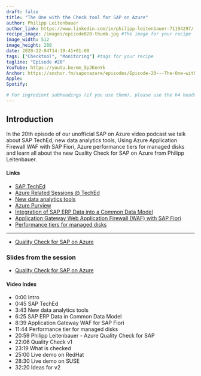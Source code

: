 ```yaml
---
draft: false
title: "The One with the Check tool for SAP on Azure"
author: Philipp Leitenbauer
author_link: https://www.linkedin.com/in/philipp-leitenbauer-71194297/
recipe_image: /images/episode020-thumb.jpg #The image for your recipe
image_width: 512
image_height: 288
date: 2020-12-04T14:19:41+01:00
tags: ["Checktool", "Monitoring"] #tags for your recipe
tagline: "Episode #20"
YouTube: https://youtu.be/mm_5pJKenYk
Anchor: https://anchor.fm/saponazure/episodes/Episode-20---The-One-with-the-Check-tool-for-SAP-on-Azure-Philipp-Leitenbauer-enbuol
Apple: 
Spotify:  

# For ingredient subheadings (if you use them), please use the h4 header.  For print view I have those elements targeted
---
```



## Introduction

In the 20th episode of our unofficial SAP on Azure video podcast we talk about SAP TechEd, new data analytics tools, Using Azure Application Firewall WAF with SAP Fiori, Azure performance tiers for managed disks and learn all about the new Quality Check for SAP on Azure from Philipp Leitenbauer.

#### Links

* [SAP TechEd](https://pages.sapteched.com/sap/sapteched2020/index)
* [Azure Related Sessions @ TechEd](https://events.sapteched.com/widget/sap/sapteched2020/Catalog?search=Azure)
* [New data analytics tools](https://news.microsoft.com/innovation-stories/new-data-analytics-tools-aim-to-help-deliver-speedier-packages-better-patient-care-and-more/)
* [Azure Purview](https://www.youtube.com/watch?v=27bA4KFiEKk)
* [Integration of SAP ERP Data into a Common Data Model](https://blogs.sap.com/2020/12/03/integration-of-sap-erp-data-into-a-common-data-model/)
* [Application Gateway Web Application Firewall (WAF) with SAP Fiori](https://blogs.sap.com/2020/12/03/sap-on-azure-application-gateway-web-application-firewall-waf-v2-setup-for-internet-facing-sap-fiori-apps/)
* [Performance tiers for managed disks](https://docs.microsoft.com/en-us/azure/virtual-machines/disks-change-performance)
---
* [Quality Check for SAP on Azure](https://github.com/Azure/SAP-on-Azure-Scripts-and-Utilities/tree/master/QualityCheck)

### Slides from the session
* [Quality Check for SAP on Azure](Presentations/20201204-Check-Tool-For-SAP-On-Azure.pdf)


#### Video Index

* 0:00 Intro
* 0:45 SAP TechEd
* 3:43 New data analytics tools
* 6:25 SAP ERP Data in Common Data Model
* 8:39 Application Gateway WAF for SAP Fiori
* 11:44 Performance tier for managed disks
* 20:59 Philipp Leitenbauer - Azure Quality Check for SAP
* 22:06 Quality Check v1
* 23:19 What is checked
* 25:00 Live demo on RedHat
* 28:30 Live demo on SUSE
* 32:20 Ideas for v2
